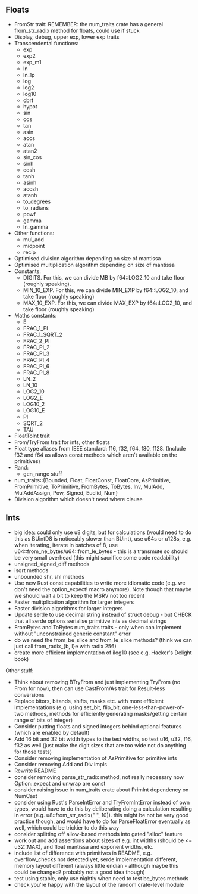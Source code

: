 ## Floats

- FromStr trait: REMEMBER: the num_traits crate has a general from_str_radix method for floats, could use if stuck
- Display, debug, upper exp, lower exp traits
- Transcendental functions:
	- exp
	- exp2
	- exp_m1
	- ln
	- ln_1p
	- log
	- log2
	- log10
	- cbrt
	- hypot
	- sin
	- cos
	- tan
	- asin
	- acos
	- atan
	- atan2
	- sin_cos
	- sinh
	- cosh
	- tanh
	- asinh
	- acosh
	- atanh
	- to_degrees
	- to_radians
    - powf
    - gamma
    - ln_gamma
- Other functions:
    - mul_add
    - midpoint
    - recip
- Optimised division algorithm depending on size of mantissa
- Optimised multiplication algorithm depending on size of mantissa
- Constants:
	- DIGITS. For this, we can divide MB by f64::LOG2_10 and take floor (roughly speaking).
	- MIN_10_EXP. For this, we can divide MIN_EXP by f64::LOG2_10, and take floor (roughly speaking)
	- MAX_10_EXP. For this, we can divide MAX_EXP by f64::LOG2_10, and take floor (roughly speaking)
- Maths constants:
	- E
	- FRAC_1_PI
	- FRAC_1_SQRT_2
	- FRAC_2_PI
	- FRAC_PI_2
	- FRAC_PI_3
	- FRAC_PI_4
	- FRAC_PI_6
	- FRAC_PI_8
	- LN_2
	- LN_10
	- LOG2_10
	- LOG2_E
	- LOG10_2
	- LOG10_E
	- PI
	- SQRT_2
	- TAU
- FloatToInt trait
- From/TryFrom trait for ints, other floats
- Float type aliases from IEEE standard: f16, f32, f64, f80, f128. (Include f32 and f64 as allows const methods which aren't available on the primitives)
- Rand:
    - gen_range stuff
- num_traits::{Bounded, Float, FloatConst, FloatCore, AsPrimitive, FromPrimitive, ToPrimitive, FromBytes, ToBytes, Inv, MulAdd, MulAddAssign, Pow, Signed, Euclid, Num}
- Division algorithm which doesn't need where clause

## Ints

- big idea: could only use u8 digits, but for calculations (would need to do this as BUintD8 is noticeably slower than BUint), use u64s or u128s, e.g. when iterating, iterate in batches of 8, use u64::from_ne_bytes/u64::from_le_bytes - this is a transmute so should be very small overhead (this might sacrifice some code readability)
- unsigned_signed_diff methods
- isqrt methods
- unbounded shr, shl methods
- Use new Rust const capabilities to write more idiomatic code (e.g. we don't need the option_expect! macro anymore). Note though that maybe we should wait a bit to keep the MSRV not too recent
- Faster mulitplication algorithm for larger integers
- Faster division algorithms for larger integers
- Update serde to use decimal string instead of struct debug - but CHECK that all serde options serialise primitive ints as decimal strings
- FromBytes and ToBytes num_traits traits - only when can implement without "unconstrained generic constant" error
- do we need the from_be_slice and from_le_slice methods? (think we can just call from_radix_{b, l}e with radix 256)
- create more efficient implementation of ilog10 (see e.g. Hacker's Delight book)

Other stuff:
- Think about removing BTryFrom and just implementing TryFrom (no From for now), then can use CastFrom/As trait for Result-less conversions
- Replace bitors, bitands, shifts, masks etc. with more efficient implementations (e.g. using set_bit, flip_bit, one-less-than-power-of-two methods, methods for efficiently generating masks/getting certain range of bits of integer)
- Consider putting floats and signed integers behind optional features (which are enabled by default)
- Add 16 bit and 32 bit width types to the test widths, so test u16, u32, f16, f32 as well (just make the digit sizes that are too wide not do anything for those tests)
- Consider removing implementation of AsPrimitive<BUint> for primitive ints
- Consider removing Add<Digit> and Div<Digit> impls
- Rewrite README
- consider removing parse_str_radix method, not really necessary now Option::expect and unwrap are const
- consider raising issue in num_traits crate about PrimInt dependency on NumCast
- consider using Rust's ParseIntError and TryFromIntError instead of own types, would have to do this by deliberating doing a calculation resulting in error (e.g. u8::from_str_radix(" ", 10)). this might be not be very good practice though, and would have to do for ParseFloatError eventually as well, which could be trickier to do this way
- consider splitting off allow-based methods into gated "alloc" feature
- work out and add assertions about sizes of e.g. int widths (should be <= u32::MAX), and float mantissa and exponent widths, etc.
- include list of difference with primitives in README, e.g. overflow_checks not detected yet, serde implementation different, memory layout different (always little endian - although maybe this could be changed? probably not a good idea though)
- test using stable, only use nightly when need to test be_bytes methods
- check you're happy with the layout of the random crate-level module